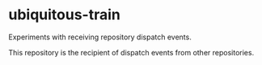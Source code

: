 # ubiquitous-train

Experiments with receiving repository dispatch events.

This repository is the recipient of dispatch events from other
repositories.

